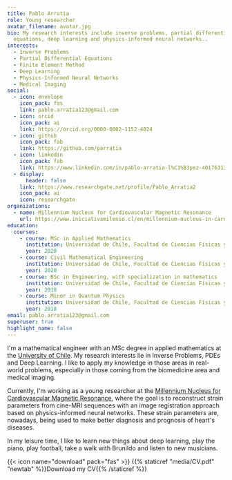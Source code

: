 ```yaml
---
title: Pablo Arratia
role: Young researcher
avatar_filename: avatar.jpg
bio: My research interests include inverse problems, partial differential
  equations, deep learning and physics-informed neural networks..
interests:
  - Inverse Problems
  - Partial Differential Equations
  - Finite Element Method
  - Deep Learning
  - Physics-Informed Neural Networks
  - Medical Imaging
social:
  - icon: envelope
    icon_pack: fas
    link: pablo.arratia123@gmail.com
  - icon: orcid
    icon_pack: ai
    link: https://orcid.org/0000-0002-1152-4024
  - icon: github
    icon_pack: fab
    link: https://github.com/parratia
  - icon: linkedin
    icon_pack: fab
    link: https://www.linkedin.com/in/pablo-arratia-l%C3%B3pez-401763133/
  - display:
      header: false
    link: https://www.researchgate.net/profile/Pablo_Arratia2
    icon_pack: ai
    icon: researchgate
organizations:
  - name: Millennium Nucleus for Cardiovascular Magnetic Resonance
    url: https://www.iniciativamilenio.cl/en/millennium-nucleus-in-cardiovascular-magnetic-resonance/#:~:text=The%20mission%20of%20the%20Millennium,and%20treatment%20of%20cardiovascular%20diseases.
education:
  courses:
    - course: MSc in Applied Mathematics
      institution: Universidad de Chile, Facultad de Ciencias Físicas y Matemáticas
      year: 2020
    - course: Civil Mathematical Engineering
      institution: Universidad de Chile, Facultad de Ciencias Físicas y Matemáticas
      year: 2020
    - course: BSc in Engineering, with specialization in mathematics
      institution: Universidad de Chile, Facultad de Ciencias Físicas y Matemáticas
      year: 2018
    - course: Minor in Quantum Physics
      institution: Universidad de Chile, Facultad de Ciencias Físicas y Matemáticas
      year: 2018
email: pablo.arratia123@gmail.com
superuser: true
highlight_name: false
---
```

I'm a mathematical engineer with an MSc degree in applied mathematics at the [University of Chile](https://www.uchile.cl/postgrados/111195/applied-mathematics). My research interests lie in Inverse Problems, PDEs and Deep Learning. I like to apply my knowledge in those areas in real-world problems, especially in those coming from the biomedicine area and medical imaging. 

Currently, I'm working as a young researcher at the [Millennium Nucleus for Cardiovascular Magnetic Resonance](https://www.iniciativamilenio.cl/en/millennium-nucleus-in-cardiovascular-magnetic-resonance/#:~:text=The%20mission%20of%20the%20Millennium,and%20treatment%20of%20cardiovascular%20diseases.), where the goal is to reconstruct strain parameters from cine-MRI sequences with an image registration approach based on physics-informed neural networks. These strain parameters are, nowadays, being used to make better diagnosis and prognosis of heart's diseases.

In my leisure time, I like to learn new things about deep learning, play the piano, play football, take a walk with Brunildo and listen to new musicians. 

<!--StartFragment-->

{{< icon name="download" pack="fas" >}} {{% staticref "media/CV.pdf" "newtab" %}}Download my CV{{% /staticref %}}

<!--EndFragment-->